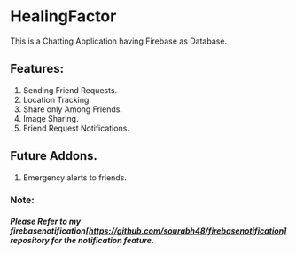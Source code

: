 # HealingFactor

This is a Chatting Application having Firebase as Database.

## Features:

1. Sending Friend Requests.
2. Location Tracking.
3. Share only Among Friends.
4. Image Sharing.
5. Friend Request Notifications.

## Future Addons.

1. Emergency alerts to friends.

### Note:

##### Please Refer to my firebasenotification[https://github.com/sourabh48/firebasenotification] repository for the notification feature. 

